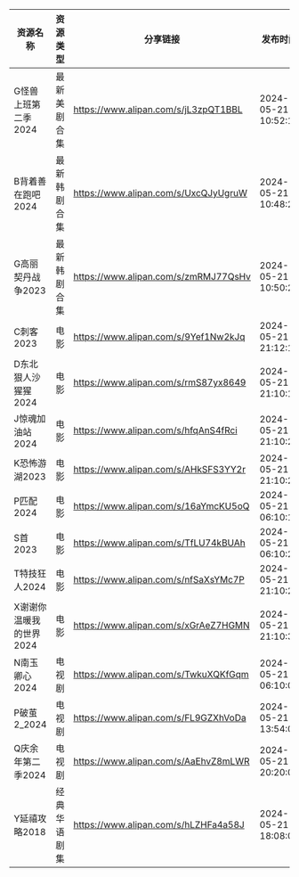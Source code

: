 | 资源名称           | 资源类型   | 分享链接                                 | 发布时间                |
| -------------- | ------ | ------------------------------------ | ------------------- |
| G怪兽上班第二季2024   | 最新美剧合集 | https://www.alipan.com/s/jL3zpQT1BBL | 2024-05-21 10:52:10 |
| B背着善在跑吧2024    | 最新韩剧合集 | https://www.alipan.com/s/UxcQJyUgruW | 2024-05-21 10:48:23 |
| G高丽契丹战争2023    | 最新韩剧合集 | https://www.alipan.com/s/zmRMJ77QsHv | 2024-05-21 10:50:22 |
| C刺客2023        | 电影     | https://www.alipan.com/s/9Yef1Nw2kJq | 2024-05-21 21:12:16 |
| D东北狠人沙猩猩2024   | 电影     | https://www.alipan.com/s/rmS87yx8649 | 2024-05-21 21:10:17 |
| J惊魂加油站2024     | 电影     | https://www.alipan.com/s/hfqAnS4fRci | 2024-05-21 21:10:21 |
| K恐怖游湖2023      | 电影     | https://www.alipan.com/s/AHkSFS3YY2r | 2024-05-21 21:10:24 |
| P匹配2024        | 电影     | https://www.alipan.com/s/16aYmcKU5oQ | 2024-05-21 06:10:19 |
| S首2023         | 电影     | https://www.alipan.com/s/TfLU74kBUAh | 2024-05-21 06:10:21 |
| T特技狂人2024      | 电影     | https://www.alipan.com/s/nfSaXsYMc7P | 2024-05-21 21:10:27 |
| X谢谢你温暖我的世界2024 | 电影     | https://www.alipan.com/s/xGrAeZ7HGMN | 2024-05-21 21:10:30 |
| N南玉卿心2024      | 电视剧    | https://www.alipan.com/s/TwkuXQKfGqm | 2024-05-21 06:10:08 |
| P破茧2_2024      | 电视剧    | https://www.alipan.com/s/FL9GZXhVoDa | 2024-05-21 13:54:08 |
| Q庆余年第二季2024    | 电视剧    | https://www.alipan.com/s/AaEhvZ8mLWR | 2024-05-21 20:20:09 |
| Y延禧攻略2018      | 经典华语剧集 | https://www.alipan.com/s/hLZHFa4a58J | 2024-05-21 18:08:06 |
